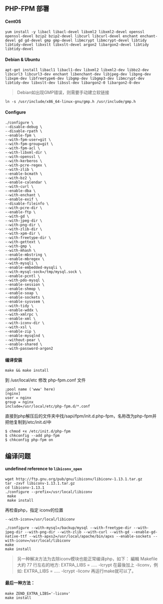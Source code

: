 ## PHP-FPM 部署

#### CentOS ####

```
yum install -y libacl libacl-devel libxml2 libxml2-devel openssl openssl-devel bzip2 bzip2-devel libcurl libcurl-devel enchant enchant-devel gd gd-devel gmp gmp-devel libmcrypt libmcrypt-devel libtidy libtidy-devel libxslt libxslt-devel argon2 libargon2-devel libtidy libtidy-devel
```

#### Debian & Ubuntu ####

```
apt-get install libacl1 libacl1-dev libxml2 libxml2-dev libbz2-dev libcurl3 libcurl3-dev enchant libenchant-dev libjpeg-dev libpng-dev libxpm-dev libfreetype6-dev libgmp-dev libgmp3-dev libmcrypt-dev libtidy-dev libxslt-dev libssl-dev libargon2-0 libargon2-0-dev
```

> Debian如出现GMP错误，则需要手动建立软链接

`ln -s /usr/include/x86_64-linux-gnu/gmp.h /usr/include/gmp.h`

#### Configure ####

```
./configure \
--disable-debug \
--disable-rpath \
--enable-fpm \
--with-fpm-user=git \
--with-fpm-group=git \
--with-fpm-acl \
--with-libxml-dir \
--with-openssl \
--with-kerberos \
--with-pcre-regex \
--with-zlib \
--enable-bcmath \
--with-bz2 \
--enable-calendar \
--with-curl \
--enable-dba \
--with-enchant \
--enable-exif \
--disable-fileinfo \
--with-pcre-dir \
--enable-ftp \
--with-gd \
--with-jpeg-dir \
--with-png-dir \
--with-zlib-dir \
--with-xpm-dir \
--with-freetype-dir \
--with-gettext \
--with-gmp \
--with-mhash \
--enable-mbstring \
--enable-mbregex \
--with-mysqli \
--enable-embedded-mysqli \
--with-mysql-sock=/tmp/mysql.sock \
--enable-pcntl \
--with-pdo-mysql \
--enable-session \
--enable-shmop \
--enable-soap \
--enable-sockets \
--enable-sysvsem \
--with-tidy \
--enable-wddx \
--with-xmlrpc \
--enable-xml \
--with-iconv-dir \
--with-xsl \
--enable-zip \
--enable-mysqlnd \
--without-pear \
--enable-shared \
--with-password-argon2
```

#### 编译安装 ####

```
make && make install
```

到 /usr/local/etc 修改 php-fpm.conf 文件

```
;pool name ('www' here)
[nginx]
user = nginx
group = nginx
include=/usr/local/etc/php-fpm.d/*.conf
```

直接到php解压后的文件夹中找/sapi/fpm/init.d.php-fpm，名称改为php-fpm并把他复制到/etc/init.d/中

```
$ chmod +x /etc/init.d/php-fpm
$ chkconfig --add php-fpm
$ chkconfig php-fpm on
```

## 编译问题

#### undefined reference to `libiconv_open`

```
wget http://ftp.gnu.org/pub/gnu/libiconv/libiconv-1.13.1.tar.gz
tar -zxvf libiconv-1.13.1.tar.gz
cd libiconv-1.13.1
./configure --prefix=/usr/local/libiconv
 make
 make install
```

再检查php，指定 iconv的位置 
```
--with-iconv=/usr/local/libiconv
```

```
./configure --with-mysql=/backup/mysql --with-freetype-dir --with-jpeg-dir --with-png-dir --with-zlib --with-curl --with-gd --enable-gd-native-ttf --with-apxs2=/usr/local/apache/bin/apxs --enable-sockets --with-iconv=/usr/local/libiconv
make
make install
```

> 另一种解决方法为去除iconv模块也能正常编译php，如下：
編輯 Makefile 大約 77 行左右的地方:
EXTRA_LIBS = ..... -lcrypt
在最後加上 -liconv，例如:
EXTRA_LIBS = ..... -lcrypt -liconv
再运行make就可以了。

#### 最后一种方法：

```
make ZEND_EXTRA_LIBS='-liconv'
make install
```